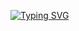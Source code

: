 [![Typing SVG](https://readme-typing-svg.demolab.com?font=Fira+Code&weight=600&size=22&pause=1000&color=D50E5C&center=true&vCenter=true&width=435&lines=Welcome+to+my+profile!;Here+are+nothing.;Dont+worried%2C+There+will+be+something+soon%EF%BC%81%EF%BC%81%EF%BC%81)](https://git.io/typing-svg)
